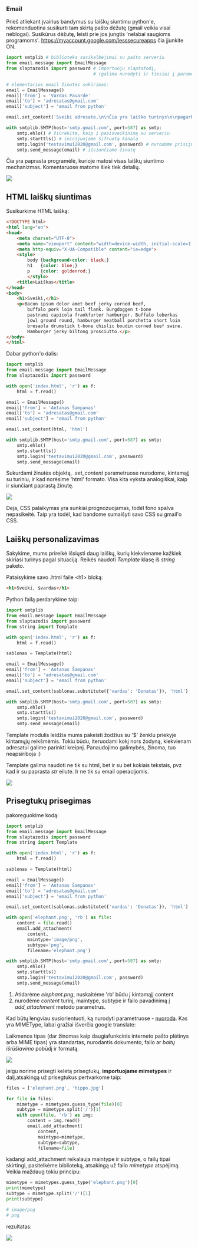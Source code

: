 ### Email

Prieš atliekant įvairius bandymus su laiškų siuntimu python'e, rekomenduotina susikurti tam skirtą pašto dėžutę (gmail veikia visai neblogai). Susikūrus dėžutę, leisti prie jos jungtis 'nelabai saugioms programoms'. https://myaccount.google.com/lesssecureapps čia įjunkite ON. 

```python
import smtplib # biblioteka susikalbėjimui su pašto serveriu
from email.message import EmailMessage
from slaptazodis import password # importuoju slaptažodį, 
                                 # (galima nurodyti ir tiesiai į parametrus)

# elementarios email žinutės sukūrimas:
email = EmailMessage()
email['from'] = 'Vardas Pavardė'
email['to'] = 'adresatas@gmail.com'
email['subject'] = 'email from python'

email.set_content('Sveiki adresate,\n\nČia yra laiško turinys\n\npagarbiai, siuntėjas')

with smtplib.SMTP(host='smtp.gmail.com', port=587) as smtp:
    smtp.ehlo() # žiūrėkite, kaip į pasisveikinimą su serveriu
    smtp.starttls() # inicijuojame šifruotą kanalą
    smtp.login('testavimui2020@gmail.com', password) # nurodome prisijungimo duomenis
    smtp.send_message(email) # išsiunčiame žinutę
```

Čia yra paprasta programėlė, kurioje matosi visas laiškų siuntimo mechanizmas. Komentaruose matome šiek tiek detalių.

![](https://github.com/robotautas/kursas/blob/master/Email/MDs/pirmas_laiskas.png)

## HTML laiškų siuntimas

Susikurkime HTML laišką:

```html
<!DOCTYPE html>
<html lang="en">
<head>
    <meta charset="UTF-8">
    <meta name="viewport" content="width=device-width, initial-scale=1.0">
    <meta http-equiv="X-UA-Compatible" content="ie=edge">
    <style>
        body {background-color: black;}
        h1   {color: blue;}
        p    {color: goldenrod;}
        </style>
    <title>Laiškas</title>
</head>
<body>
    <h1>Sveiki,</h1>
    <p>Bacon ipsum dolor amet beef jerky corned beef, 
        buffalo pork loin tail flank. Burgdoggen t-bone 
        pastrami capicola frankfurter hamburger. Buffalo leberkas 
        jowl ground round, hamburger meatball porchetta short loin 
        bresaola drumstick t-bone chislic boudin corned beef swine. 
        Hamburger jerky biltong prosciutto.</p>
</body>
</html>
```

Dabar python'o dalis:

```python
import smtplib
from email.message import EmailMessage
from slaptazodis import password

with open('index.html', 'r') as f:
    html = f.read()

email = EmailMessage()
email['from'] = 'Antanas Šampanas'
email['to'] = 'adresatas@gmail.com'
email['subject'] = 'email from python'

email.set_content(html, 'html')

with smtplib.SMTP(host='smtp.gmail.com', port=587) as smtp:
    smtp.ehlo()
    smtp.starttls()
    smtp.login('testavimui2020@gmail.com', password)
    smtp.send_message(email)
```

 Sukurdami žinutės objektą, *.set_content* parametruose nurodome, kintamąjį su turiniu, ir kad norėsime 'html' formato. Visa kita vyksta analogiškai, kaip ir siunčiant paprastą žinutę.

![](https://github.com/robotautas/kursas/blob/master/Email/MDs/html.png)

Deja, CSS palaikymas yra sunkiai prognozuojamas, todėl fono spalva nepasikeitė. Taip yra todėl, kad bandome sumaišyti savo CSS su gmail'o CSS.

## Laiškų personalizavimas

Sakykime, mums prireikė išsiųsti daug laiškų, kurių kiekviename kažkiek skiriasi turinys pagal situaciją. Reikės naudoti *Template* klasę iš *string* paketo.

Pataisykime savo .html faile \<h1> bloką:

```html
<h1>Sveiki, $vardas</h1>
```

Python failą perdarykime taip:

```python
import smtplib
from email.message import EmailMessage
from slaptazodis import password
from string import Template

with open('index.html', 'r') as f:
    html = f.read()

sablonas = Template(html)

email = EmailMessage()
email['from'] = 'Antanas Šampanas'
email['to'] = 'adresatas@gmail.com'
email['subject'] = 'email from python'

email.set_content(sablonas.substitute({'vardas': 'Donatas'}), 'html')

with smtplib.SMTP(host='smtp.gmail.com', port=587) as smtp:
    smtp.ehlo()
    smtp.starttls()
    smtp.login('testavimui2020@gmail.com', password)
    smtp.send_message(email)
```

Template modulis leidžia mums pakeisti žodžius su '$' ženklu priekyje kintamųjų reikšmėmis. 
Tokiu būdu, iteruodami kokį nors žodyną, kiekvienam adresatui galime parinkti kreipnį. Panaudojimo galimybės, žinoma, tuo neapsiriboja :)

Template galima naudoti ne tik su html, bet ir su bet kokiais tekstais, pvz kad ir su paprasta *str* eilute. Ir ne tik su email operacijomis.

![](https://github.com/robotautas/kursas/blob/master/Email/MDs/sveiki_donatas.png)

## Prisegtukų prisegimas

pakoreguokime kodą:

```python
import smtplib
from email.message import EmailMessage
from slaptazodis import password
from string import Template

with open('index.html', 'r') as f:
    html = f.read()

sablonas = Template(html)

email = EmailMessage()
email['from'] = 'Antanas Šampanas'
email['to'] = 'adresatas@gmail.com'
email['subject'] = 'email from python'

email.set_content(sablonas.substitute({'vardas': 'Donatas'}), 'html')

with open('elephant.png', 'rb') as file:
    content = file.read()
    email.add_attachment(
        content, 
        maintype='image/png', 
        subtype='png', 
        filename='elephant.png')

with smtplib.SMTP(host='smtp.gmail.com', port=587) as smtp:
    smtp.ehlo()
    smtp.starttls()
    smtp.login('testavimui2020@gmail.com', password)
    smtp.send_message(email)
```

1. Atidarėme *elephant.png*, nuskaitėme 'rb' būdu į kintamąjį content 
2. nurodėme *content* turinį, maintype, subtype ir failo pavadinimą į *add_attachment* metodo parametrus. 

Kad būtų lengviau susiorientuoti, ką nurodyti parametruose - [nuoroda](https://developer.mozilla.org/en-US/docs/Web/HTTP/Basics_of_HTTP/MIME_types/Complete_list_of_MIME_types). Kas yra MIMEType, labai gražiai išverčia google translate:

Laikmenos tipas (dar žinomas kaip daugiafunkcinis interneto pašto plėtinys arba MIME tipas) yra standartas, nurodantis dokumento, failo ar *baitų išrūšiavimo* pobūdį ir formatą.

![](https://github.com/robotautas/kursas/blob/master/Email/MDs/elephant.png)

jeigu norime prisegti keletą prisegtukų, **importuojame mimetypes** ir dalį,atsakingą už prisegtukus pertvarkome taip:

```python
files = ['elephant.png', 'hippo.jpg']

for file in files:
    mimetype = mimetypes.guess_type(file)[0]
    subtype = mimetype.split('/')[1]
    with open(file, 'rb') as img:
        content = img.read()
        email.add_attachment(
            content, 
            maintype=mimetype,
            subtype=subtype, 
            filename=file)
```

kadangi add_attachment reikalauja maintype ir subtype, o failų tipai skirtingi, pasitelkėme biblioteką, atsakingą už failo *mimetype* atspėjimą. Veikia  maždaug tokiu principu:

```python
mimetype = mimetypes.guess_type('elephant.png')[0]
print(mimetype)
subtype = mimetype.split('/')[1]
print(subtype)

# image/png
# png
```

rezultatas:

![](https://github.com/robotautas/kursas/blob/master/Email/MDs/elhippo.png)
